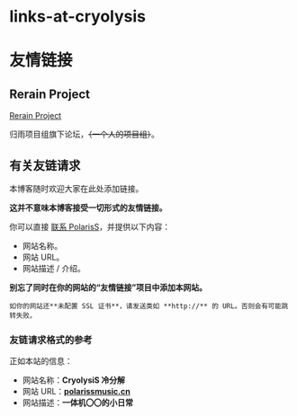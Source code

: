 # links-at-cryolysis

# 友情链接

## Rerain Project

[Rerain Project](http://rerain.yeij.top)

归雨项目组旗下论坛，~~（一个人的项目组）~~。

## 有关友链请求

本博客随时欢迎大家在此处添加链接。

**这并不意味本博客接受一切形式的友情链接。**

你可以直接 [联系 PolarisS](mailto:polarissdesu@outlook.com)，并提供以下内容：

- 网站名称。
- 网站 URL。
- 网站描述 / 介绍。

**别忘了同时在你的网站的“友情链接”项目中添加本网站。**

`如你的网站还**未配置 SSL 证书**，请发送类如 **http://** 的 URL。否则会有可能跳转失败。`

### 友链请求格式的参考

正如本站的信息：

- 网站名称：**CryolysiS 冷分解**
- 网站 URL：[**polarissmusic.cn**](https://polarissmusic.cn)
- 网站描述：**一体机〇〇的小日常**
